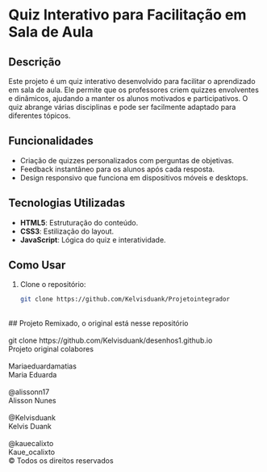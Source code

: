 # Quiz Interativo para Facilitação em Sala de Aula

## Descrição
Este projeto é um quiz interativo desenvolvido para facilitar o aprendizado em sala de aula. Ele permite que os professores criem quizzes envolventes e dinâmicos, ajudando a manter os alunos motivados e participativos. O quiz abrange várias disciplinas e pode ser facilmente adaptado para diferentes tópicos.

## Funcionalidades
- Criação de quizzes personalizados com perguntas de objetivas.
- Feedback instantâneo para os alunos após cada resposta.
- Design responsivo que funciona em dispositivos móveis e desktops.


## Tecnologias Utilizadas
- **HTML5**: Estruturação do conteúdo.
- **CSS3**: Estilização do layout.
- **JavaScript**: Lógica do quiz e interatividade.


## Como Usar
1. Clone o repositório:
   ```bash
   git clone https://github.com/Kelvisduank/Projetointegrador

<br>
## Projeto Remixado, o original está nesse repositório
<br>
<br>
  git clone https://github.com/Kelvisduank/desenhos1.github.io
<br>
Projeto original colabores
<br><br>
Mariaeduardamatias
<br>Maria Eduarda

<br>
<br>
@alissonn17
<br>Alisson Nunes

<br>
<br>
@Kelvisduank
<br> Kelvis Duank

<br>
<br>
@kauecalixto
<br> Kaue_ocalixto
<br>
©  Todos os direitos reservados
